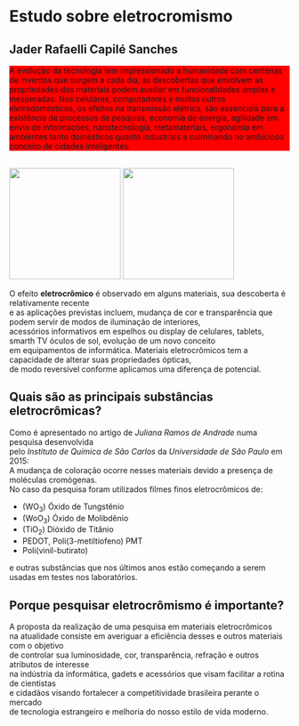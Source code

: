 # Estudo sobre eletrocromismo
## Jader Rafaelli Capilé Sanches
<div height="300" width="300" style="background-color:red;">
<p alingn="Justify">
 A evolução da tecnologia tem impressionado a humanidade com centenas de inventos que surgem a cada dia,
 as descobertas que envolvem as propriedades dos materiais podem auxiliar em funcionalidades amplas e inesperadas.
 Nos celulares, computadores e muitos outros eletrodomésticos, os efeitos na transmissão elétrica,
 são essenciais para a existência de processos de pesquisa, economia de energia, agilidade em envio de informações, 
 nanotecnologia, metamateriais, ergonomia em ambientes tanto domésticos quanto industriais 
 e culminando no ambicioso conceito de cidades inteligentes. 
</div>

</br>

<img src="https://upload.wikimedia.org/wikipedia/commons/5/59/Electrochromic_devices_in_bleach_state%2C_The_MSU_Baroda%2C_India.jpg"  width="200" height="200">
    
<img src="https://upload.wikimedia.org/wikipedia/commons/6/66/Electrochromic_devices_in_color_state%2C_The_MSU_Baroda%2C_India.jpg"   left="300" width="200" height="200" >
</div>
    
</br>

 O efeito **eletrocrômico** é observado em alguns materiais, sua descoberta é relativamente recente </br>
 e as aplicações previstas incluem, mudança de cor e transparência que podem servir de modos de iluminação de interiores, </br>
 acessórios informativos em espelhos ou display de celulares, tablets, smarth TV óculos de sol, evolução de um novo conceito </br>
 em equipamentos de informática. Materiais eletrocrômicos tem a capacidade de alterar suas propriedades ópticas, </br> 
 de modo reversível  conforme aplicamos uma diferença de potencial. 

## Quais são as principais substâncias eletrocrômicas?
 Como é apresentado no artigo de *Juliana Ramos de Andrade* numa pesquisa desenvolvida</br>
 pelo *Instituto de Química de São Carlos* da *Universidade de São Paulo* em 2015:</br>
 A mudança de coloração ocorre nesses materiais devido a presença de moléculas cromógenas. </br>
 No caso da pesquisa foram utilizados filmes finos eletrocrômicos de:
 * (WO<sub>3</sub>) Óxido de Tungstênio
 * (WoO<sub>3</sub>) Óxido de Molibdênio 
 * (TiO<sub>2</sub>) Dióxido de Titânio 
 * PEDOT, Poli(3-metiltiofeno) PMT 
 * Poli(vinil-butirato)  
 
 e outras substâncias que nos últimos anos estão começando a serem usadas em testes nos laboratórios.
 
## Porque pesquisar eletrocrômismo é importante?
 A proposta da realização de uma pesquisa em materiais eletrocrômicos </br>
 na atualidade consiste em averiguar a eficiência desses e outros materiais com o objetivo </br>
 de controlar sua luminosidade, cor, transparência, refração e outros atributos de interesse</br> 
 na indústria da informática, gadets e acessórios que visam facilitar a rotina de cientistas</br> 
 e cidadãos visando fortalecer a competitividade brasileira perante o mercado </br>
 de tecnologia estrangeiro e melhoria do nosso estilo de vida moderno. 

